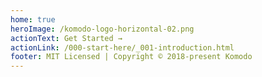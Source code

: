 ```yaml
---
home: true
heroImage: /komodo-logo-horizontal-02.png
actionText: Get Started →
actionLink: /000-start-here/_001-introduction.html
footer: MIT Licensed | Copyright © 2018-present Komodo
---
```

